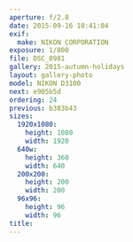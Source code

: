 ```yaml
---
aperture: f/2.8
date: 2015-09-16 10:41:04
exif:
  make: NIKON CORPORATION
exposure: 1/800
file: DSC_0981
gallery: 2015-autumn-holidays
layout: gallery-photo
model: NIKON D3100
next: e905b5d
ordering: 24
previous: b383b43
sizes:
  1920x1080:
    height: 1080
    width: 1920
  640w:
    height: 360
    width: 640
  200x200:
    height: 200
    width: 200
  96x96:
    height: 96
    width: 96
title: 
---
```

